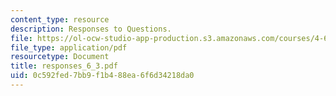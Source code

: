 ```yaml
---
content_type: resource
description: Responses to Questions.
file: https://ol-ocw-studio-app-production.s3.amazonaws.com/courses/4-645-selected-topics-in-architecture-architecture-from-1750-to-the-present-fall-2004/0c592fed7bb9f1b488ea6f6d34218da0_responses_6_3.pdf
file_type: application/pdf
resourcetype: Document
title: responses_6_3.pdf
uid: 0c592fed-7bb9-f1b4-88ea-6f6d34218da0
---
```

